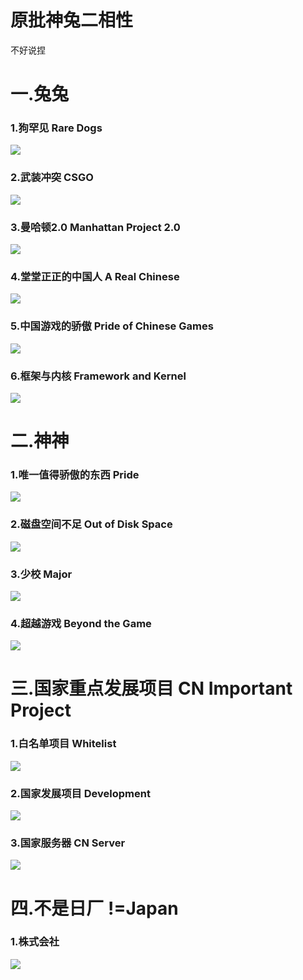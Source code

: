 # 原批神兔二相性

不好说捏 

# 一.兔兔

### 1.狗罕见 Rare Dogs

![](https://github.com/DreamingCats/GenshitJokes/raw/main/genshitjokes/原批神兔二相性/狗罕见.jpg)

### 2.武装冲突   CSGO

![](https://github.com/DreamingCats/GenshitJokes/raw/main/genshitjokes/原批神兔二相性/武装冲突.jpg)

### 3.曼哈顿2.0   Manhattan Project 2.0

![](https://github.com/DreamingCats/GenshitJokes/raw/main/genshitjokes/原批神兔二相性/曼哈顿2.0.jpg)

### 4.堂堂正正的中国人   A Real Chinese

![](https://github.com/DreamingCats/GenshitJokes/raw/main/genshitjokes/原批神兔二相性/堂堂正正的中国人.jpg)

### 5.中国游戏的骄傲   Pride of Chinese Games

![](https://github.com/DreamingCats/GenshitJokes/raw/main/genshitjokes/原批神兔二相性/中国游戏的骄傲.jpg)

### 6.框架与内核    Framework and Kernel

![](https://github.com/DreamingCats/GenshitJokes/raw/main/genshitjokes/原批神兔二相性/框架与内核.jpg)

# 二.神神

### 1.唯一值得骄傲的东西   Pride

![](https://github.com/DreamingCats/GenshitJokes/raw/main/genshitjokes/原批神兔二相性/唯一值得骄傲的东西.jpg)

### 2.磁盘空间不足   Out of Disk Space

![](https://github.com/DreamingCats/GenshitJokes/raw/main/genshitjokes/原批神兔二相性/磁盘空间不足.jpg)

### 3.少校   Major

![](https://github.com/DreamingCats/GenshitJokes/raw/main/genshitjokes/原批神兔二相性/少校.jpg)

### 4.超越游戏    Beyond the Game

![](https://github.com/DreamingCats/GenshitJokes/raw/main/genshitjokes/原批神兔二相性/超越游戏.jpg)

# 三.国家重点发展项目    CN Important Project

### 1.白名单项目   Whitelist

![](https://github.com/DreamingCats/GenshitJokes/raw/main/genshitjokes/原批神兔二相性/国家重点发展项目/白名单项目.jpg)

### 2.国家发展项目   Development

![](https://github.com/DreamingCats/GenshitJokes/raw/main/genshitjokes/原批神兔二相性/国家重点发展项目/国家发展项目.jpg)

### 3.国家服务器   CN Server

![](https://github.com/DreamingCats/GenshitJokes/raw/main/genshitjokes/原批神兔二相性/国家重点发展项目/国家服务器.jpg)

# 四.不是日厂    !=Japan

### 1.株式会社

![](https://github.com/DreamingCats/GenshitJokes/raw/main/genshitjokes/原批神兔二相性/不是日厂/株式会社.jpg)